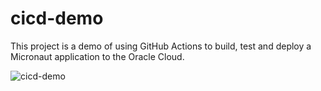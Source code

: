 # cicd-demo
This project is a demo of using GitHub Actions to build, test and deploy a Micronaut application to the Oracle Cloud.

![cicd-demo](https://github.com/dario-vega/cicd-demo/workflows/cicd-demo/badge.svg)

